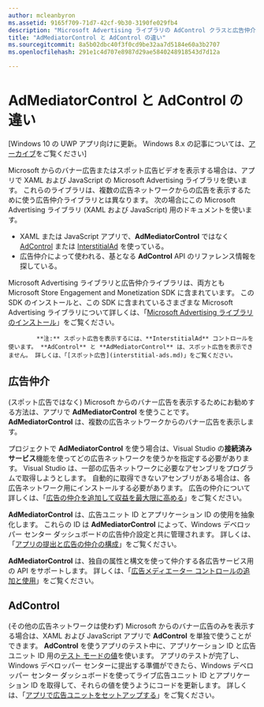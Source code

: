 ```yaml
---
author: mcleanbyron
ms.assetid: 9165f709-71d7-42cf-9b30-3190fe029fb4
description: "Microsoft Advertising ライブラリの AdControl クラスと広告仲介ライブラリの AdMediatorControl クラスの違いについて説明します。"
title: "AdMediatorControl と AdControl の違い"
ms.sourcegitcommit: 8a5b02dbc40f3f0cd9be32aa7d5184e60a3b2707
ms.openlocfilehash: 291e1c4d707e8987d29ae5840248918543d7d12a

---
```


# AdMediatorControl と AdControl の違い


\[Windows 10 の UWP アプリ向けに更新。 Windows 8.x の記事については、[アーカイブ](http://go.microsoft.com/fwlink/p/?linkid=619132)をご覧ください\]

Microsoft からのバナー広告またはスポット広告ビデオを表示する場合は、アプリで XAML および JavaScript の Microsoft Advertising ライブラリを使います。 これらのライブラリは、複数の広告ネットワークからの広告を表示するために使う広告仲介ライブラリとは異なります。 次の場合にこの Microsoft Advertising ライブラリ (XAML および JavaScript) 用のドキュメントを使います。

* XAML または JavaScript アプリで、**AdMediatorControl** ではなく [AdControl](https://msdn.microsoft.com/library/windows/apps/microsoft.advertising.winrt.ui.adcontrol.aspx) または [InterstitialAd](https://msdn.microsoft.com/library/windows/apps/microsoft.advertising.winrt.ui.interstitialad.aspx) を使っている。
* 広告仲介によって使われる、基となる **AdControl** API のリファレンス情報を探している。

Microsoft Advertising ライブラリと広告仲介ライブラリは、両方とも Microsoft Store Engagement and Monetization SDK に含まれています。 この SDK のインストールと、この SDK に含まれているさまざまな Microsoft Advertising ライブラリについて詳しくは、「[Microsoft Advertising ライブラリのインストール](install-the-microsoft-advertising-libraries.md)」をご覧ください。

>
            **注:** スポット広告を表示するには、**InterstitialAd** コントロールを使います。 **AdControl** と **AdMediatorControl** は、スポット広告を表示できません。 詳しくは、「[スポット広告](interstitial-ads.md)」をご覧ください。

 

## 広告仲介


(スポット広告ではなく) Microsoft からのバナー広告を表示するためにお勧めする方法は、アプリで **AdMediatorControl** を使うことです。 **AdMediatorControl** は、複数の広告ネットワークからのバナー広告を表示します。

プロジェクトで **AdMediatorControl** を使う場合は、Visual Studio の**接続済みサービス**機能を使ってどの広告ネットワークを使うかを指定する必要があります。 Visual Studio は、一部の広告ネットワークに必要なアセンブリをプログラムで取得しようとします。 自動的に取得できないアセンブリがある場合は、各広告ネットワーク用にインストールする必要があります。 広告の仲介について詳しくは、「[広告の仲介を追加して収益を最大限に高める](use-ad-mediation-to-maximize-revenue.md)」をご覧ください。

**AdMediatorControl** は、広告ユニット ID とアプリケーション ID の使用を抽象化します。 これらの ID は **AdMediatorControl** によって、Windows デベロッパー センター ダッシュボードの広告仲介設定と共に管理されます。 詳しくは、「[アプリの提出と広告の仲介の構成](submit-your-app-and-configure-ad-mediation.md)」をご覧ください。

**AdMediatorControl** は、独自の属性と構文を使って仲介する各広告サービス用の API をサポートします。 詳しくは、「[広告メディエーター コントロールの追加と使用](add-and-use-the-ad-mediator-control.md)」をご覧ください。

## AdControl


(その他の広告ネットワークは使わず) Microsoft からのバナー広告のみを表示する場合は、XAML および JavaScript アプリで **AdControl** を単独で使うことができます。 **AdControl** を使うアプリのテスト中に、アプリケーション ID と広告ユニット ID 用の[テスト モードの値](test-mode-values.md)を使います。 アプリのテストが完了し、Windows デベロッパー センターに提出する準備ができたら、Windows デベロッパー センター ダッシュボードを使ってライブ広告ユニット ID とアプリケーション ID を取得して、それらの値を使うようにコードを更新します。 詳しくは、「[アプリで広告ユニットをセットアップする](set-up-ad-units-in-your-app.md)」をご覧ください。

 

 



<!--HONumber=Jun16_HO4-->


